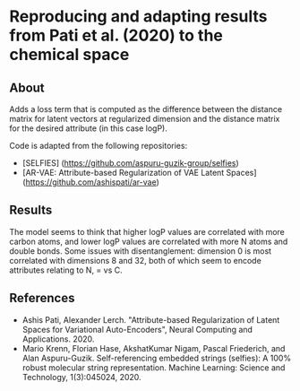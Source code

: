 # Reproducing and adapting results from Pati et al. (2020) to the chemical space
## About
Adds a loss term that is computed as the difference between the distance matrix for latent vectors at regularized dimension and the distance matrix for the desired attribute (in this case logP).

Code is adapted from the following repositories:
* [SELFIES] (https://github.com/aspuru-guzik-group/selfies)
* [AR-VAE: Attribute-based Regularization of VAE Latent Spaces] (https://github.com/ashispati/ar-vae)

## Results
The model seems to think that higher logP values are correlated with more carbon atoms, and lower logP values are correlated with more N atoms and double bonds. Some issues with disentanglement: dimension 0 is most correlated with dimensions 8 and 32, both of which seem to encode attributes relating to N, = vs C.

## References
* Ashis Pati, Alexander Lerch. "Attribute-based Regularization of Latent Spaces for Variational Auto-Encoders", Neural Computing and Applications. 2020.
* Mario Krenn, Florian Hase, AkshatKumar Nigam, Pascal Friederich, and Alan Aspuru-Guzik. Self-referencing embedded strings (selfies): A 100% robust molecular string representation. Machine Learning: Science and Technology, 1(3):045024, 2020.
